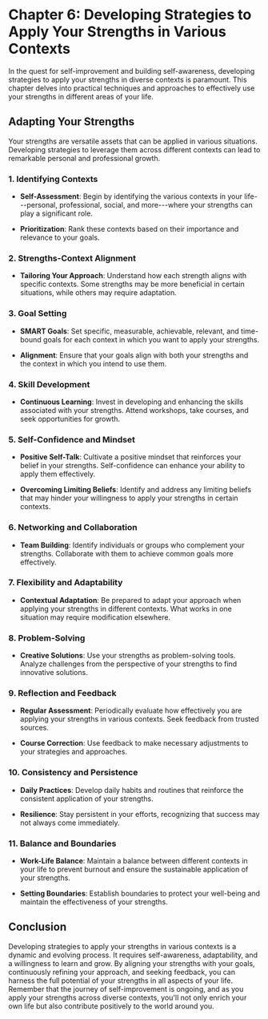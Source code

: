 Chapter 6: Developing Strategies to Apply Your Strengths in Various Contexts
============================================================================

In the quest for self-improvement and building self-awareness, developing strategies to apply your strengths in diverse contexts is paramount. This chapter delves into practical techniques and approaches to effectively use your strengths in different areas of your life.

Adapting Your Strengths
-----------------------

Your strengths are versatile assets that can be applied in various situations. Developing strategies to leverage them across different contexts can lead to remarkable personal and professional growth.

### **1. Identifying Contexts**

* **Self-Assessment**: Begin by identifying the various contexts in your life---personal, professional, social, and more---where your strengths can play a significant role.

* **Prioritization**: Rank these contexts based on their importance and relevance to your goals.

### **2. Strengths-Context Alignment**

* **Tailoring Your Approach**: Understand how each strength aligns with specific contexts. Some strengths may be more beneficial in certain situations, while others may require adaptation.

### **3. Goal Setting**

* **SMART Goals**: Set specific, measurable, achievable, relevant, and time-bound goals for each context in which you want to apply your strengths.

* **Alignment**: Ensure that your goals align with both your strengths and the context in which you intend to use them.

### **4. Skill Development**

* **Continuous Learning**: Invest in developing and enhancing the skills associated with your strengths. Attend workshops, take courses, and seek opportunities for growth.

### **5. Self-Confidence and Mindset**

* **Positive Self-Talk**: Cultivate a positive mindset that reinforces your belief in your strengths. Self-confidence can enhance your ability to apply them effectively.

* **Overcoming Limiting Beliefs**: Identify and address any limiting beliefs that may hinder your willingness to apply your strengths in certain contexts.

### **6. Networking and Collaboration**

* **Team Building**: Identify individuals or groups who complement your strengths. Collaborate with them to achieve common goals more effectively.

### **7. Flexibility and Adaptability**

* **Contextual Adaptation**: Be prepared to adapt your approach when applying your strengths in different contexts. What works in one situation may require modification elsewhere.

### **8. Problem-Solving**

* **Creative Solutions**: Use your strengths as problem-solving tools. Analyze challenges from the perspective of your strengths to find innovative solutions.

### **9. Reflection and Feedback**

* **Regular Assessment**: Periodically evaluate how effectively you are applying your strengths in various contexts. Seek feedback from trusted sources.

* **Course Correction**: Use feedback to make necessary adjustments to your strategies and approaches.

### **10. Consistency and Persistence**

* **Daily Practices**: Develop daily habits and routines that reinforce the consistent application of your strengths.

* **Resilience**: Stay persistent in your efforts, recognizing that success may not always come immediately.

### **11. Balance and Boundaries**

* **Work-Life Balance**: Maintain a balance between different contexts in your life to prevent burnout and ensure the sustainable application of your strengths.

* **Setting Boundaries**: Establish boundaries to protect your well-being and maintain the effectiveness of your strengths.

Conclusion
----------

Developing strategies to apply your strengths in various contexts is a dynamic and evolving process. It requires self-awareness, adaptability, and a willingness to learn and grow. By aligning your strengths with your goals, continuously refining your approach, and seeking feedback, you can harness the full potential of your strengths in all aspects of your life. Remember that the journey of self-improvement is ongoing, and as you apply your strengths across diverse contexts, you'll not only enrich your own life but also contribute positively to the world around you.
